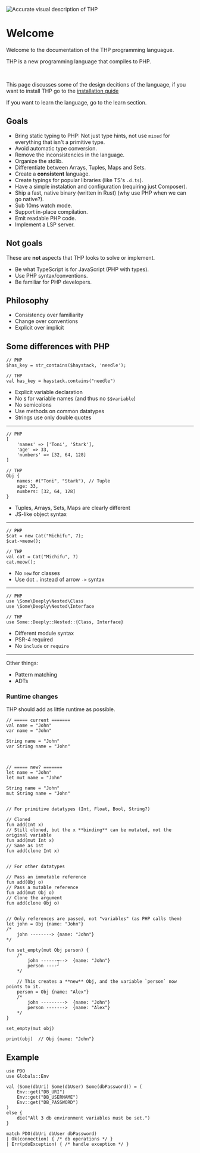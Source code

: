 ![Accurate visual description of THP](/img/desc_thp.jpg)


# Welcome

Welcome to the documentation of the THP programming languague.

THP is a new programming language that compiles to PHP.

<br>

This page discusses some of the design decitions of the language,
if you want to install THP go to the [installation guide](/installation-guide)

If you want to learn the language, go to the learn section.

## Goals

- Bring static typing to PHP: Not just type hints, not use `mixed` for everything
    that isn't a primitive type.
- Avoid automatic type conversion.
- Remove the inconsistencies in the language.
- Organize the stdlib.
- Differentiate between Arrays, Tuples, Maps and Sets.
- Create a **consistent** language.
- Create typings for popular libraries (like TS's `.d.ts`).
- Have a simple instalation and configuration (requiring just Composer).
- Ship a fast, native binary (written in Rust) (why use PHP when we can go native?).
- Sub 10ms watch mode.
- Support in-place compilation.
- Emit readable PHP code.
- Implement a LSP server.


## Not goals

These are **not** aspects that THP looks to solve or implement.

- Be what TypeScript is for JavaScript (PHP with types).
- Use PHP syntax/conventions.
- Be familiar for PHP developers.


## Philosophy

- Consistency over familiarity
- Change over conventions
- Explicit over implicit


## Some differences with PHP

```thp
// PHP
$has_key = str_contains($haystack, 'needle');

// THP
val has_key = haystack.contains("needle")
```

- Explicit variable declaration
- No `$` for variable names (and thus no `$$variable`)
- No semicolons
- Use methods on common datatypes
- Strings use only double quotes

---

```thp
// PHP
[
    'names' => ['Toni', 'Stark'],
    'age' => 33,
    'numbers' => [32, 64, 128]
]

// THP
Obj {
    names: #("Toni", "Stark"), // Tuple
    age: 33,
    numbers: [32, 64, 128]
}
```

- Tuples, Arrays, Sets, Maps are clearly different
- JS-like object syntax

---

```thp
// PHP
$cat = new Cat("Michifu", 7);
$cat->meow();

// THP
val cat = Cat("Michifu", 7)
cat.meow();
```

- No `new` for classes
- Use dot `.` instead of arrow `->` syntax

---


```thp
// PHP
use \Some\Deeply\Nested\Class
use \Some\Deeply\Nested\Interface

// THP
use Some::Deeply::Nested::{Class, Interface}
```

- Different module syntax
- PSR-4 required
- No `include` or `require`

---

Other things:

- Pattern matching
- ADTs


### Runtime changes

THP should add as little runtime as possible.

```thp
// ===== current =======
val name = "John"
var name = "John"

String name = "John"
var String name = "John"



// ===== new? =======
let name = "John"
let mut name = "John"

String name = "John"
mut String name = "John"


// For primitive datatypes (Int, Float, Bool, String?)

// Cloned
fun add(Int x)
// Still cloned, but the x **binding** can be mutated, not the original variable
fun add(mut Int x)
// Same as 1st
fun add(clone Int x)


// For other datatypes

// Pass an immutable reference
fun add(Obj o)
// Pass a mutable reference
fun add(mut Obj o)
// Clone the argument
fun add(clone Obj o)


// Only references are passed, not "variables" (as PHP calls them)
let john = Obj {name: "John"}
/*
    john --------> {name: "John"}
*/

fun set_empty(mut Obj person) {
    /*
        john ------┬-->  {name: "John"}
        person ----┘ 
    */

    // This creates a **new** Obj, and the variable `person` now points to it.
    person = Obj {name: "Alex"}
    /*
        john --------->  {name: "John"}
        person ------->  {name: "Alex"}
    */
}

set_empty(mut obj)

print(obj)  // Obj {name: "John"}

```



## Example

```thp
use PDO
use Globals::Env

val (Some(dbUri) Some(dbUser) Some(dbPassword)) = (
    Env::get("DB_URI")
    Env::get("DB_USERNAME")
    Env::get("DB_PASSWORD")
)
else {
    die("All 3 db environment variables must be set.")
}

match PDO(dbUri dbUser dbPassword)
| Ok(connection) { /* db operations */ }
| Err(pdoException) { /* handle exception */ }
```

